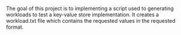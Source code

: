 The goal of this project is to implementing a script used to generating workloads to test a key-value store implementation. It creates a workload.txt file which contains the requested values  in the requested format.
